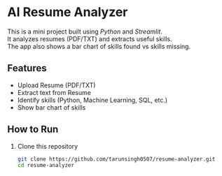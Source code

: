 # AI Resume Analyzer  

This is a mini project built using *Python* and *Streamlit*.  
It analyzes resumes (PDF/TXT) and extracts useful skills.  
The app also shows a bar chart of skills found vs skills missing.  

## Features  
- Upload Resume (PDF/TXT)  
- Extract text from Resume  
- Identify skills (Python, Machine Learning, SQL, etc.)  
- Show bar chart of skills  

## How to Run  
1. Clone this repository  
   ```bash
   git clone https://github.com/tarunsingh0507/resume-analyzer.git
   cd resume-analyzer
